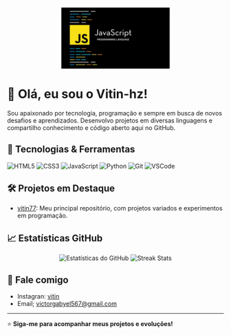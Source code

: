 <!-- Banner/Imagem Opcional -->
<p align="center">
  <img src="https://github.com/Vitin-hz/Vitin-hz/blob/main/ft.x.jpeg" alt="Banner do Vitin-hz" width="50%" />
</p>

# 👋 Olá, eu sou o Vitin-hz!

Sou apaixonado por tecnologia, programação e sempre em busca de novos desafios e aprendizados. Desenvolvo projetos em diversas linguagens e compartilho conhecimento e código aberto aqui no GitHub.

## 🚀 Tecnologias & Ferramentas

![HTML5](https://img.shields.io/badge/-HTML5-E34F26?style=flat-square&logo=html5&logoColor=white)
![CSS3](https://img.shields.io/badge/-CSS3-1572B6?style=flat-square&logo=css3&logoColor=white)
![JavaScript](https://img.shields.io/badge/-JavaScript-F7DF1E?style=flat-square&logo=javascript&logoColor=black)
![Python](https://img.shields.io/badge/-Python-3776AB?style=flat-square&logo=python&logoColor=white)
![Git](https://img.shields.io/badge/-Git-F05032?style=flat-square&logo=git&logoColor=white)
![VSCode](https://img.shields.io/badge/-VSCode-007ACC?style=flat-square&logo=visual-studio-code&logoColor=white)

## 🛠️ Projetos em Destaque

- [vitin77](https://github.com/Vitin-hz/vitin77): Meu principal repositório, com projetos variados e experimentos em programação.

## 📈 Estatísticas GitHub

<p align="center">
  <img src="https://github-readme-stats.vercel.app/api?username=Vitin-hz&show_icons=true&theme=radical" alt="Estatísticas do GitHub">
  <img src="https://github-readme-streak-stats.herokuapp.com/?user=Vitin-hz&theme=radical" alt="Streak Stats">
</p>

## 💬 Fale comigo

- Instagran: [vitin](https://www.instagram.com/vitin_kkjjk?igsh=enVqN2tvbTlmNWV3)
- Email; victorgabyel567@gmail.com

---

⭐ **Siga-me para acompanhar meus projetos e evoluções!**
